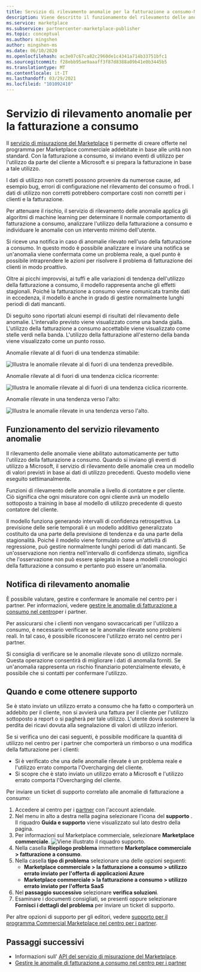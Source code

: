 ```yaml
---
title: Servizio di rilevamento anomalie per la fatturazione a consumo-Microsoft Azure Marketplace
description: Viene descritto il funzionamento del rilevamento delle anomalie, quando vengono inviate le notifiche e quali operazioni eseguire con tali funzionalità e le opzioni di supporto.
ms.service: marketplace
ms.subservice: partnercenter-marketplace-publisher
ms.topic: conceptual
ms.author: mingshen
author: mingshen-ms
ms.date: 06/10/2020
ms.openlocfilehash: ac3e07c67ca82c2960de1c4341a714b33751bfc1
ms.sourcegitcommit: f28ebb95ae9aaaff3f87d8388a09b41e0b3445b5
ms.translationtype: MT
ms.contentlocale: it-IT
ms.lasthandoff: 03/29/2021
ms.locfileid: "101092410"
---
```

# <a name="anomaly-detection-service-for-metered-billing"></a>Servizio di rilevamento anomalie per la fatturazione a consumo

Il [servizio di misurazione del Marketplace](marketplace-metering-service-apis-faq.md) ti permette di creare offerte nel programma per Marketplace commerciale addebitate in base alle unità non standard. Con la fatturazione a consumo, si inviano eventi di utilizzo per l'utilizzo da parte del cliente a Microsoft e si prepara la fatturazione in base a tale utilizzo.

I dati di utilizzo non corretti possono provenire da numerose cause, ad esempio bug, errori di configurazione nel rilevamento del consumo o frodi. I dati di utilizzo non corretti potrebbero comportare costi non corretti per i clienti e la fatturazione.

Per attenuare il rischio, il servizio di rilevamento delle anomalie applica gli algoritmi di machine learning per determinare il normale comportamento di fatturazione a consumo, analizzare l'utilizzo della fatturazione a consumo e individuare le anomalie con un intervento minimo dell'utente.

Si riceve una notifica in caso di anomalie rilevato nell'uso della fatturazione a consumo. In questo modo è possibile analizzare e inviare una notifica se un'anomalia viene confermata come un problema reale, a quel punto è possibile intraprendere le azioni per risolvere il problema di fatturazione dei clienti in modo proattivo.

Oltre ai picchi improvvisi, ai tuffi e alle variazioni di tendenza dell'utilizzo della fatturazione a consumo, il modello rappresenta anche gli effetti stagionali. Poiché la fatturazione a consumo viene comunicata tramite dati in eccedenza, il modello è anche in grado di gestire normalmente lunghi periodi di dati mancanti.

Di seguito sono riportati alcuni esempi di risultati del rilevamento delle anomalie. L'intervallo previsto viene visualizzato come una banda gialla. L'utilizzo della fatturazione a consumo accettabile viene visualizzato come stelle verdi nella banda. L'utilizzo della fatturazione all'esterno della banda viene visualizzato come un punto rosso.  

Anomalie rilevate al di fuori di una tendenza stimabile:

![Illustra le anomalie rilevate al di fuori di una tendenza prevedibile.](media/anomaly-1.png)

Anomalie rilevate al di fuori di una tendenza ciclica ricorrente:

![Illustra le anomalie rilevate al di fuori di una tendenza ciclica ricorrente.](media/anomaly-2.png)

Anomalie rilevate in una tendenza verso l'alto:

![Illustra le anomalie rilevate in una tendenza verso l'alto.](media/anomaly-3.png)

## <a name="how-anomaly-detection-service-works"></a>Funzionamento del servizio rilevamento anomalie

Il rilevamento delle anomalie viene abilitato automaticamente per tutto l'utilizzo della fatturazione a consumo. Quando si inviano gli eventi di utilizzo a Microsoft, il servizio di rilevamento delle anomalie crea un modello di valori previsti in base ai dati di utilizzo precedenti. Questo modello viene eseguito settimanalmente.

Funzioni di rilevamento delle anomalie a livello di contatore e per cliente. Ciò significa che ogni misuratore con ogni cliente avrà un modello sottoposto a training in base al modello di utilizzo precedente di questo contatore del cliente.

Il modello funziona generando intervalli di confidenza retrospettiva. La previsione delle serie temporali è un modello additivo generalizzato costituito da una parte della previsione di tendenza e da una parte della stagionalità. Poiché il modello viene formulato come un'attività di regressione, può gestire normalmente lunghi periodi di dati mancanti. Se un'osservazione non rientra nell'intervallo di confidenza stimato, significa che l'osservazione non può essere spiegata in base a modelli cronologici della fatturazione a consumo e pertanto può essere un'anomalia.

## <a name="anomaly-detection-notification"></a>Notifica di rilevamento anomalie

È possibile valutare, gestire e confermare le anomalie nel centro per i partner. Per informazioni, vedere [gestire le anomalie di fatturazione a consumo nel centro](../anomaly-detection.md)per i partner.

Per assicurarsi che i clienti non vengano sovraccaricati per l'utilizzo a consumo, è necessario verificare se le anomalie rilevate sono problemi reali. In tal caso, è possibile riconoscere l'utilizzo errato nel centro per i partner.

Si consiglia di verificare se le anomalie rilevate sono di utilizzo normale. Questa operazione consentirà di migliorare i dati di anomalia forniti. Se un'anomalia rappresenta un rischio finanziario potenzialmente elevato, è possibile che si contatti per confermare l'utilizzo.

## <a name="when-and-how-to-get-support"></a>Quando e come ottenere supporto

Se è stato inviato un utilizzo errato a consumo che ha fatto o comporterà un addebito per il cliente, non si avvierà una fattura per il cliente per l'utilizzo sottoposto a report o si pagherà per tale utilizzo. L'utente dovrà sostenere la perdita dei ricavi dovuta alla segnalazione di valori di utilizzo inferiori.

Se si verifica uno dei casi seguenti, è possibile modificare la quantità di utilizzo nel centro per i partner che comporterà un rimborso o una modifica della fatturazione per i clienti:

- Si è verificato che una delle anomalie rilevate è un problema reale e l'utilizzo errato comporta l'Overcharging del cliente.
- Si scopre che è stato inviato un utilizzo errato a Microsoft e l'utilizzo errato comporta l'Overcharging del cliente.

Per inviare un ticket di supporto correlato alle anomalie di fatturazione a consumo:

1. Accedere al centro per i [partner](https://partner.microsoft.com/dashboard/commercial-marketplace/overview) con l'account aziendale.
1. Nel menu in alto a destra nella pagina selezionare l'icona del **supporto** . Il riquadro **Guida e supporto** viene visualizzato sul lato destro della pagina.
1. Per informazioni sul Marketplace commerciale, selezionare **Marketplace commerciale**.
   ![Viene illustrato il riquadro supporto.](../media/support/commercial-marketplace-support-pane.png)
1. Nella casella **Riepilogo problema** immettere **Marketplace commerciale > fatturazione a consumo**.
1. Nella casella **tipo di problema** selezionare una delle opzioni seguenti:
    - **Marketplace commerciale > la fatturazione a consumo > utilizzo errato inviato per l'offerta di applicazioni Azure**
    - **Marketplace commerciale > la fatturazione a consumo > utilizzo errato inviato per l'offerta SaaS**
1. Nel **passaggio successivo** selezionare **verifica soluzioni**.
1. Esaminare i documenti consigliati, se presenti oppure selezionare **Fornisci i dettagli del problema** per inviare un ticket di supporto.

Per altre opzioni di supporto per gli editori, vedere [supporto per il programma Commercial Marketplace nel centro per i partner](../support.md).

## <a name="next-steps"></a>Passaggi successivi

- Informazioni sull' [API del servizio di misurazione del Marketplace](marketplace-metering-service-apis.md).
- [Gestire le anomalie di fatturazione a consumo nel centro per i partner](../anomaly-detection.md)
